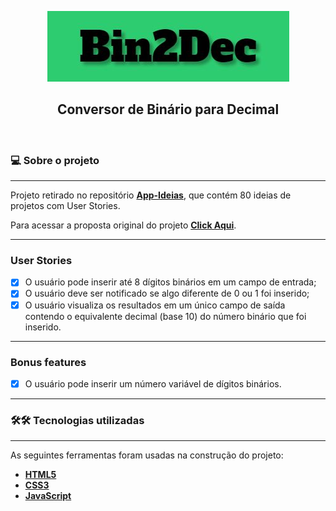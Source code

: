 <p align="center">
   <img src="./img/Logo.JPG" alt="Bin2Dec"/>
</p>

<h2 align="center">Conversor de Binário para Decimal</h2>

</br>

### 💻 Sobre o projeto

---

Projeto retirado no repositório **[App-Ideias](https://github.com/florinpop17/app-ideas)**, que contém 80 ideias de projetos com User Stories.

Para acessar a proposta original do projeto **[Click Aqui](https://github.com/florinpop17/app-ideas/blob/master/Projects/1-Beginner/Bin2Dec-App.md)**.

---

### User Stories

- [x] O usuário pode inserir até 8 dígitos binários em um campo de entrada;
- [x] O usuário deve ser notificado se algo diferente de 0 ou 1 foi inserido;
- [x] O usuário visualiza os resultados em um único campo de saída contendo o equivalente decimal (base 10) do número binário que foi inserido.

---

### Bonus features

- [x] O usuário pode inserir um número variável de dígitos binários.

---

### 🛠🛠 Tecnologias utilizadas

---

As seguintes ferramentas foram usadas na construção do projeto:

- **[HTML5](https://developer.mozilla.org/pt-BR/docs/Web/HTML/HTML5)**
- **[CSS3](https://developer.mozilla.org/pt-BR/docs/Web/CSS)**
- **[JavaScript](https://developer.mozilla.org/pt-BR/docs/Web/JavaScript)**
